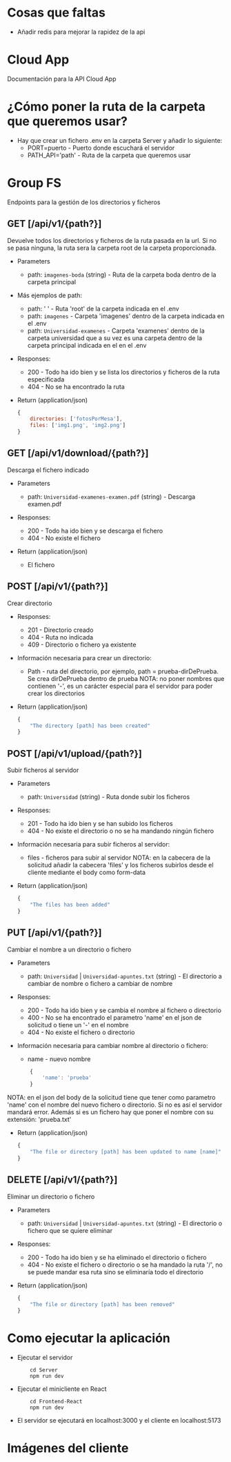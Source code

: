 # Cosas que faltas
+ Añadir redis para mejorar la rapidez de la api

# Cloud App 
Documentación para la API Cloud App

# ¿Cómo poner la ruta de la carpeta que queremos usar?
+ Hay que crear un fichero .env en la carpeta Server y añadir lo siguiente:
    + PORT=puerto - Puerto donde escuchará el servidor
    + PATH_API='path' - Ruta de la carpeta que queremos usar
  

# Group FS
Endpoints para la gestión de los directorios y ficheros

## GET [/api/v1/{path?}]
Devuelve todos los directorios y ficheros de la ruta pasada en la url. Si no se pasa ninguna, la ruta sera la carpeta root de la carpeta proporcionada.

+ Parameters
    + path: `imagenes-boda` (string) - Ruta de la carpeta boda dentro de la carpeta principal
+ Más ejemplos de path:
    + path: ' ' - Ruta 'root' de la carpeta indicada en el .env
    + path: `imagenes` - Carpeta 'imagenes' dentro de la carpeta indicada en el .env
    + path: `Universidad-examenes` - Carpeta 'examenes' dentro de la carpeta universidad que a su vez es una carpeta dentro de la carpeta principal indicada en el en el .env

+ Responses:
    + 200 - Todo ha ido bien y se lista los directorios y ficheros de la ruta especificada
    + 404 - No se ha encontrado la ruta

+ Return (application/json)
    ```js
    {
        directories: ['fotosPorMesa'],
        files: ['img1.png', 'img2.png']
    }


    ```

## GET [/api/v1/download/{path?}]
Descarga el fichero indicado

+ Parameters
    + path: `Universidad-examenes-examen.pdf` (string) - Descarga examen.pdf

+ Responses:
    + 200 - Todo ha ido bien y se descarga el fichero
    + 404 - No existe el fichero

+ Return (application/json)
    + El fichero

## POST [/api/v1/{path?}]
Crear directorio

+ Responses:
    + 201 - Directorio creado
    + 404 - Ruta no indicada
    + 409 - Directorio o fichero ya existente

+ Información necesaria para crear un directorio:
    + Path - ruta del directorio, por ejemplo, path = prueba-dirDePrueba. Se crea dirDePrueba dentro de prueba
NOTA: no poner nombres que contienen '-', es un carácter especial para el servidor para poder crear los directorios

+ Return (application/json)
    ```js
    {
        "The directory [path] has been created"
    }
    ```
## POST [/api/v1/upload/{path?}]
Subir ficheros al servidor

+ Parameters
    + path: `Universidad` (string) - Ruta donde subir los ficheros

+ Responses:
    + 201 - Todo ha ido bien y se han subido los ficheros
    + 404 - No existe el directorio o no se ha mandando ningún fichero

+ Información necesaria para subir ficheros al servidor:
    + files - ficheros para subir al servidor
NOTA: en la cabecera de la solicitud añadir la cabecera 'files' y los ficheros subirlos desde el cliente mediante el body como form-data

+ Return (application/json)
    ```js
    {
        "The files has been added"
    }
    ```

## PUT [/api/v1/{path?}]
Cambiar el nombre a un directorio o fichero

+ Parameters
    + path: `Universidad` | `Universidad-apuntes.txt` (string) - El directorio a cambiar de nombre o fichero a cambiar de nombre

+ Responses:
    + 200 - Todo ha ido bien y se cambia el nombre al fichero o directorio
    + 400 - No se ha encontrado el parametro 'name' en el json de solicitud o tiene un '-' en el nombre
    + 404 - No existe el fichero o directorio

+ Información necesaria para cambiar nombre al directorio o fichero:
    + name - nuevo nombre
    ```js
        {
            'name': 'prueba'
        }
    ```
NOTA: en el json del body de la solicitud tiene que tener como parametro 'name' con el nombre del nuevo fichero o directorio. Si no es así el servidor mandará error. Además si es un
fichero hay que poner el nombre con su extensión: 'prueba.txt'

+ Return (application/json)
    ```js
    { 
        "The file or directory [path] has been updated to name [name]" 
    }
    ```

## DELETE [/api/v1/{path?}]
Eliminar un directorio o fichero

+ Parameters
    + path: `Universidad` | `Universidad-apuntes.txt` (string) - El directorio o fichero que se quiere eliminar

+ Responses:
    + 200 - Todo ha ido bien y se ha eliminado el directorio o fichero
    + 404 - No existe el fichero o directorio o se ha mandado la ruta '/', no se puede mandar esa ruta sino se eliminaría todo el directorio

+ Return (application/json)
    ```js
    { 
        "The file or directory [path] has been removed" 
    }
    ```

# Como ejecutar la aplicación

+ Ejecutar el servidor
    ```shell
        cd Server
        npm run dev
    ```

+ Ejecutar el minicliente en React
    ```shell
        cd Frontend-React
        npm run dev
    ```

+ El servidor se ejecutará en localhost:3000 y el cliente en localhost:5173


# Imágenes del cliente



